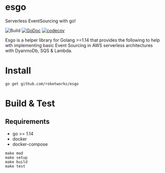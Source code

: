 # esgo
Serverless EventSourcing with go!

![Build](https://github.com/roketworks/esgo/workflows/Build/badge.svg)
[![GoDoc](https://godoc.org/github.com/roketworks/esgo?status.svg)](https://godoc.org/github.com/roketworks/esgo)
[![codecov](https://codecov.io/gh/roketworks/esgo/branch/master/graph/badge.svg)](https://codecov.io/gh/roketworks/esgo)

Esgo is a helper library for Golang >=1.14 that provides the following to help wth implementing basic Event Sourcing in 
AWS serverless architectures with DyanmoDb, SQS & Lambda.

# Install 
`go get github.com/roketworks/esgo`

# Build & Test

## Requirements
* go >= 1.14
* docker
* docker-compose

```shell script
make mod
make setup
make build 
make test
```